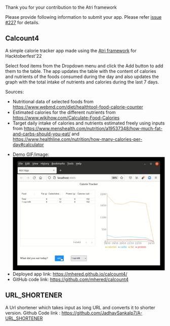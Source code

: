 Thank you for your contribution to the Atri framework

Please provide following information to submit your app. Please refer [issue #227](https://github.com/Atri-Labs/atrilabs-engine/issues/227) for details.

## Calcount4

A simple calorie tracker app made using the [Atri framework](https://github.com/Atri-Labs/atrilabs-engine) for Hacktoberfest'22

Select food items from the Dropdown menu and click the Add button to add them to the table. The app updates the table with the content of calories and nutrients of the foods consumed during the day and also updates the graph with the total intake of nutrients and calories during the last 7 days.

Sources:
* Nutritional data of selected foods from https://www.webmd.com/diet/healthtool-food-calorie-counter
* Estimated calories for the different nutrients from https://www.wikihow.com/Calculate-Food-Calories
* Target daily intake of calories and nutrients estimated freely using inputs from https://www.menshealth.com/nutrition/a19537348/how-much-fat-and-carbs-should-you-eat/ and https://www.healthline.com/nutrition/how-many-calories-per-day#calculator


- Demo GIF/image: ![calories](https://github.com/mhered/calcount4/blob/main/assets/images/calories.gif)
- Deployed app link: https://mhered.github.io/calcount4/
- GitHub code link: https://github.com/mhered/calcount4


## URL_SHORTENER
A Url shortener which takes input as long URL and converts it to shorter version.
Github Code link : https://github.com/JadhavSankalp7/A-URL_SHORTENER